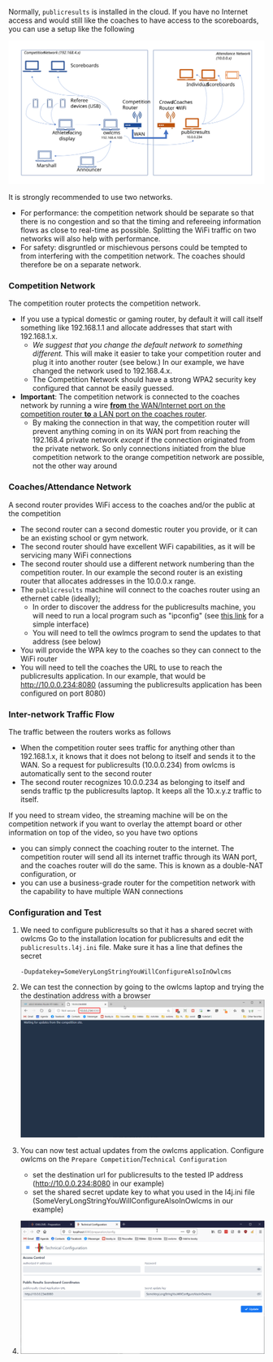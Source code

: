 Normally, `publicresults` is installed in the cloud.  If you have no Internet access and would still like the coaches to have access to the scoreboards, you can use a setup like the following

![Slide1](img/PublicResults/LocalPublicResults/Slide1.SVG)

It is strongly recommended to use two networks.

- For performance: the competition network should be separate so that there is no congestion and so that the timing and refereeing information flows as close to real-time as possible.  Splitting the WiFi traffic on two networks will also help with performance.
- For safety: disgruntled or mischievous persons could be tempted to from interfering with the competition network. The coaches should therefore be on a separate network.

### Competition Network

The competition router protects the competition network.  

- If you use a typical domestic or gaming router, by default it will call itself something like 192.168.1.1 and allocate addresses that start with 192.168.1.x.  
  - *We suggest that you change the default network to something different.*  This will make it easier to take your competition router and plug it into another router (see below.)  In our example, we have changed the network used to 192.168.4.x.
  - The Competition Network should have a strong WPA2 security key configured that cannot be easily guessed.
- **Important**: The competition network is connected to the coaches network by running a wire <u>**from** the WAN/Internet port on the competition router **to** a LAN port on the coaches router</u>.  
  - By making the connection in that way, the competition router will prevent anything coming in on its WAN port from reaching the 192.168.4 private network *except* if the connection originated from the private network.  So only connections initiated from the blue competition network to the orange competition network are possible, not the other way around

### Coaches/Attendance Network

A second router provides WiFi access to the coaches and/or the public at the competition

- The second router can a second domestic router you provide, or it can be an existing school or gym  network. 
- The second router should have excellent WiFi capabilities, as it will be servicing many WiFi connections
- The second router should use a different network numbering than the competition router.  In our example  the second router is an existing router that allocates addresses in the 10.0.0.x range.  
- The `publicresults` machine will connect to the coaches router using an ethernet cable (ideally); 
  - In order to discover the address for the publicresults machine, you will need to run a local program such as "ipconfig" (see [this link](https://redisoft.uk/ipconfig-gui/) for a simple interface)
  - You will need to tell the owlmcs program to send the updates to that address (see below)
- You will provide the WPA key to the coaches so they can connect to the WiFi router
- You will need to tell the coaches the URL to use to reach the publicresults application.  In our example, that would be http://10.0.0.234:8080 (assuming the publicresults application has been configured on port 8080)

### Inter-network Traffic Flow

The traffic between the routers works as follows

- When the competition router sees traffic for anything other than 192.168.1.x, it knows that it does not belong to itself and sends it to the WAN.  So a request for publicresults (10.0.0.234) from owlcms is automatically sent to the second router
- The second router recognizes 10.0.0.234 as belonging to itself and sends traffic tp the publicresults laptop.   It keeps all the 10.x.y.z traffic to itself.

If you need to stream video, the streaming machine will be on the competition network if you want to overlay the attempt board or other information on top of the video, so you have two options

- you can simply connect the coaching router to the internet.  The competition router will send all its internet traffic through its WAN port, and the coaches router will do the same.  This is known as a double-NAT configuration, or
- you can use a business-grade router for the competition network with the capability to have multiple WAN connections

### Configuration and Test

1. We need to configure publicresults so that it has a shared secret with owlcms
   Go to the installation location for publicresults and edit the `publicresults.l4j.ini` file.
   Make sure it has a line that defines the secret

   ```
   -Dupdatekey=SomeVeryLongStringYouWillConfigureAlsoInOwlcms
   ```

3. We can test the connection by going to the owlcms laptop and trying the the destination address with a browser
   ![05_checkConnectivity](img/PublicResults/LocalPublicResults/05_checkConnectivity.png)
   
4. You can now test actual updates from the owlcms application. Configure owlcms on the `Prepare Competition`/`Technical Configuration` 
   
   - set the destination url for publicresults to the tested IP address (http://10.0.0.234:8080 in our example)
   - set the shared secret update key to what you used in the l4j.ini file (SomeVeryLongStringYouWillConfigureAlsoInOwlcms in our example)
   
4. ![06_actualTest](img/PublicResults/LocalPublicResults/06_actualTest.png)

